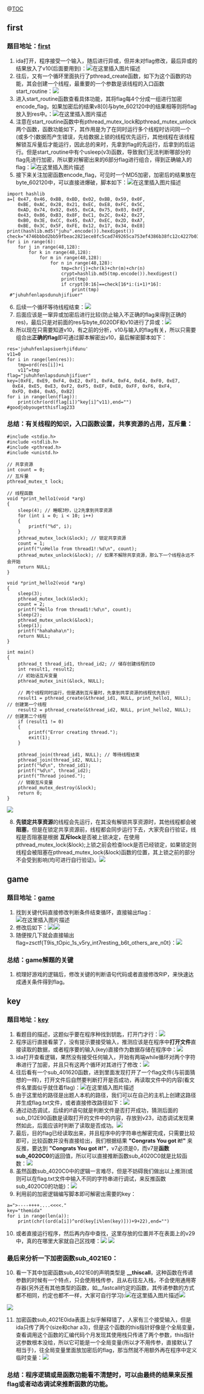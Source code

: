 ﻿@[TOC](攻防世界)
## first
### 题目地址：[first](https://adworld.xctf.org.cn/challenges/list)
1. ida打开，程序接受一个输入，随后进行异或，但并未对flag修改，最后异或的结果放入了v10(后面要用到)：![在这里插入图片描述](https://img-blog.csdnimg.cn/direct/1ebe609304c54c63aefe184a40d5308c.png#pic_center)
2. 往后，又有一个循环里面执行了pthread_create函数，如下为这个函数的功能，其会创建一个线程，最重要的一个参数是该线程的入口函数start_routine：![](https://img-blog.csdnimg.cn/direct/9b0a212c5031423693da1fc633aec1cd.png#pic_center)
3. 进入start_routine函数查看具体功能，其将flag每4个分成一组进行加密encode_flag，如果加密后的结果v8[0]与byte_602120中的结果相等则将flag放入到res中。：![在这里插入图片描述](https://img-blog.csdnimg.cn/direct/1c59760866294c97ad5c970fdafb62f2.png#pic_center)
4. 注意在start_routine函数中有pthread_mutex_lock和pthread_mutex_unlock两个函数，函数功能如下，其作用是为了在同时运行多个线程时访问同一个(或多个)数据而产生错误，先给数据上锁的线程优先运行，其他线程在该线程解锁互斥量后才能运行，因此总的来时，先拿到flag的先运行，后拿到的后运行。但是start_routine中有个usleep(v3)函数，导致我们无法判断哪部分的flag先进行加密，所以要对解密出来的6部分flag进行组合，得到正确输入的flag：![在这里插入图片描述](https://img-blog.csdnimg.cn/direct/8eb711c0c6584ec4ae337d522a301492.png#pic_center)
5. 接下来关注加密函数encode_flag，可见时一个MD5加密，加密后的结果放在byte_602120中，可以直接进爆破，脚本如下：![在这里插入图片描述](https://img-blog.csdnimg.cn/direct/fe2df6273e674082b28e826c0401af8f.png#pic_center)

```
import hashlib
a=[ 0x47, 0x46, 0xBB, 0xBD, 0x02, 0xBB, 0x59, 0x0F, 
    0xBE, 0xAC, 0x28, 0x21, 0xEC, 0xE8, 0xFC, 0x5C, 
    0xAD, 0x74, 0x92, 0x65, 0xCA, 0x75, 0x03, 0xEF, 
    0x43, 0x86, 0xB3, 0x8F, 0xC1, 0x2C, 0x42, 0x27, 
    0xB0, 0x3E, 0xCC, 0x45, 0xA7, 0xEC, 0x2D, 0xA7, 
    0xBE, 0x3C, 0x5F, 0xFE, 0x12, 0x17, 0x34, 0xE8]
print(hashlib.md5("juhu".encode()).hexdigest())
check="4746bbbd2bb59fbeac2821ece8fc5cad749265ca753ef4386b38fc12c4227b03ecc45a7ec2da7be3c5ffe121734e8"
for i in range(6):
    for j in range(48,128):
        for k in range(48,128):
            for m in range(48,128):
                for n in range(48,128):
                    tmp=chr(j)+chr(k)+chr(m)+chr(n)
                    crypt=hashlib.md5(tmp.encode()).hexdigest()
                    print(tmp)
                    if crypt[0:16]==check[16*i:(i+1)*16]:
                        print(tmp)
 #"juhuhfenlapsdunuhjifiuer"
```
6. 后续一个循环等待线程结束：![](https://img-blog.csdnimg.cn/direct/224dd242782144fd80c5f0354adaed2c.png#pic_center)
7. 后面应该是一窜异或加密后进行比较(防止输入不正确的flag来得到正确的res)，最后只是对前面的res与byte_6020DF和v10进行了异或：![](https://img-blog.csdnimg.cn/direct/e7ab4daf3128481ab4ed3ce685aac4af.png#pic_center)
8. 所以现在只需要知道v10，有之前的分析，v10与输入的flag有关，所以只需要组合出**正确的flag**即可通过脚本解密出v10，最后解密脚本如下：

```
res='juhuhfenlapsiuerhjifdunu'
v11=0
for i in range(len(res)):
    tmp=ord(res[i])+i
    v11^=tmp
flag="juhuhfenlapsdunuhjifiuer"
key=[0xFE, 0xE9, 0xF4, 0xE2, 0xF1, 0xFA, 0xF4, 0xE4, 0xF0, 0xE7, 
  0xE4, 0xE5, 0xE3, 0xF2, 0xF5, 0xEF, 0xE8, 0xFF, 0xF6, 0xF4, 
  0xFD, 0xB4, 0xA5, 0xB2]
for i in range(len(flag)):
    print(chr(ord(flag[i])^key[i]^v11),end="")
#goodjobyougetthisflag233
```
### 总结：有关线程的知识，入口函数设置，共享资源的占用，互斥量：

```
#include <stdio.h>
#include <stdlib.h>
#include <pthread.h>
#include <unistd.h>

// 共享资源
int count = 0;
// 互斥量
pthread_mutex_t lock;

// 线程函数
void *print_hello1(void *arg)
{
    sleep(4); // 睡眠3秒，让2先拿到共享资源
    for (int i = 0; i < 10; i++)
    {
        printf("%d", i);
    }
    pthread_mutex_lock(&lock); // 锁定共享资源
    count = 1;
    printf("\nHello from thread1!:%d\n", count);
    pthread_mutex_unlock(&lock); // 如果不解除共享资源，那么下一个线程永远不会开始
    return NULL;
}

void *print_hello2(void *arg)
{
    sleep(3);
    pthread_mutex_lock(&lock);
    count = 2;
    printf("Hello from thread1!:%d\n", count);
    sleep(2);
    pthread_mutex_unlock(&lock);
    sleep(1);
    printf("hahahaha\n");
    return NULL;
}

int main()
{
    pthread_t thread_id1, thread_id2; // 储存创建线程的ID
    int result1, result2;
    // 初始话互斥变量
    pthread_mutex_init(&lock, NULL);

    // 两个线程同时运行，但是遇到互斥量时，先拿到共享资源的线程优先执行
    result1 = pthread_create(&thread_id1, NULL, print_hello1, NULL); // 创建第一个线程
    result2 = pthread_create(&thread_id2, NULL, print_hello2, NULL); // 创建第二个线程
    if (result1 != 0)
    {
        printf("Error creating thread.");
        exit(1);
    }

    pthread_join(thread_id1, NULL); // 等待线程结束
    pthread_join(thread_id2, NULL);
    printf("%d\n", thread_id1);
    printf("%d\n", thread_id2);
    printf("Thread joined.");
    // 销毁互斥变量
    pthread_mutex_destroy(&lock);
    return 0;
}

```
![](https://img-blog.csdnimg.cn/direct/3b0cac49de504a7cab19456a8abc8e88.png#pic_center)

8. **先锁定共享资源**的线程会先运行，在其没有解锁共享资源时，其他线程都会被**阻塞**，但是在锁定共享资源前，线程都会同步运行下去，大家壳自行验证，线程是否阻塞是根据 **互斥lock**是否被上锁决定，在使用 pthread_mutex_lock(&lock);上锁之前会检查lock是否已经锁定，如果锁定则线程会被阻塞在pthread_mutex_lock(&lock)函数的位置，其上锁之前的部分不会受到影响(均可进行自行验证)。![](https://img-blog.csdnimg.cn/direct/db78c66dfa7245faba8f027f3694a55d.png#pic_center)

## game
### 题目地址：[game](https://adworld.xctf.org.cn/challenges/list)
1. 找到关键代码直接修改判断条件结束循环，直接输出flag：![在这里插入图片描述](https://img-blog.csdnimg.cn/direct/4c88ca35d3594dcca7d8e009d90b5306.png#pic_center)
2. 修改后如下：![](https://img-blog.csdnimg.cn/direct/30bd3746a0c04bafbccc766fb82586ef.png#pic_center)![](https://img-blog.csdnimg.cn/direct/40385582a23c4a458b9c5acbb6faa38d.png#pic_center)
3. 随便按几下就会直接输出flag=zsctf{T9is_tOpic_1s_v5ry_int7resting_b6t_others_are_n0t}：![](https://img-blog.csdnimg.cn/direct/ed0d4db4828f4f2db249b0ec5ef4c896.png#pic_center)
### 总结：game解题的关键
1. 梳理好游戏的逻辑后，修改关键的判断语句代码或者直接修改RIP，来快速达成通关条件得到flag。

## key
### 题目地址：[key](https://adworld.xctf.org.cn/challenges/list)
1. 看题目的描述，这题似乎要在程序种找到钥匙，打开门才行：![](https://img-blog.csdnimg.cn/direct/2b22a30ca39240c9abf0ff251374b7ec.png#pic_center)
2. 程序运行直接看蒙了，没有提示要接受输入，推测应该是在程序中**打开文件**直接读取的数据，或者程序要的输入(key)直接作为数据存储在程序中：![](https://img-blog.csdnimg.cn/direct/fe7be875e2cc45859be0b8d68e72ae59.png#pic_center)
3. ida打开查看逻辑，果然没有接受任何输入，开始有两端while循环对两个字符串进行了加密，并且只有这两个循环对其进行了修改：![](https://img-blog.csdnimg.cn/direct/32a9aa423eab44df8c616988fb755f8c.png#pic_center)
4. 往后看有一个sub_401620函数，进到里面发现打开了一个flag文件(与前面猜想的一样)，打开文件后自然要判断打开是否成功，再读取文件中的内容(看文件名里面似乎就住着flag)：![在这里插入图片描述](https://img-blog.csdnimg.cn/direct/0391e11575644b60ab0fd296f7b14033.png#pic_center)
5. 由于这里给的路径是出题人本机的路径，我们可以在自己的主机上创建这路径并生成flag.txt文件，或者直接修改路径如下：![](https://img-blog.csdnimg.cn/direct/27185dcebec3468192b49a381af0aa66.png#pic_center)
6. 通过动态调试，后续的if语句就是判断文件是否打开成功，猜测后面的sub_D12E90函数是读取打开的文件中的内容，存放到v23，动态调试发现果然如此，后面应该时判断了读取是否成功。![](https://img-blog.csdnimg.cn/direct/5155118105894ee0992a0d90e913e871.png#pic_center)
7. 最后，目的flag已经读取出来，并且程序中的字符串也解密完成，只需要比较即可，比较函数并没有直接给出，我们根据结果 **"Congrats You got it!"** 来反推，要达到 **"Congrats You got it!"**，v7必须是0，而v7是**函数sub_4020C0**的返回值，所以可以直接推断函数sub_4020C0就是比较函数：![](https://img-blog.csdnimg.cn/direct/9c179ed8090d4b119b747120a3d3b7a3.png#pic_center)
8. 虽然函数sub_4020C0中的逻辑一言难尽，但是不妨碍我们做出以上推测(或则可以在flag.txt文件中输入不同的字符串进行调试，来反推函数sub_4020C0的功能)：![](https://img-blog.csdnimg.cn/direct/964a177893574985ac876a2f10b8329d.png#pic_center)
9. 利用前的加密逻辑编写脚本即可解密出需要的key：

```
a=">----++++....<<<<."
key="themida"
for i in range(len(a)):
    print(chr((ord(a[i])^ord(key[i%len(key)]))+9+22),end="")
```
10. 或者直接运行程序，然后再内存中查找，这里存放的位置并不在表面上的v29中，真的在哪里大家就自己区找喽：![](https://img-blog.csdnimg.cn/direct/bf4749005b814b01bd8442d1ce3af389.png#pic_center)
![](https://img-blog.csdnimg.cn/direct/426d250cffc949a68370d176c2678916.png#pic_center)
### 最后来分析一下加密函数sub_4021E0：
10. 看一下其中加密函数sub_4021E0的声明类型是 **__thiscall**，这种函数在传递参数的时候有一个特点，只会使用栈传参，且从右往左入栈，不会使用通用寄存器(另外还有其他类型的函数，如__fastcall约定的函数，其传递参数的方式都不相同，约定也都不一样，大家可自行学习):![在这里插入图片描述](https://img-blog.csdnimg.cn/direct/e0445ba9cb7d4a9f8d6557e2df0cd928.png#pic_center)![](https://img-blog.csdnimg.cn/direct/31e1139a104848478efaea68b26fb615.png#pic_center)

![](https://img-blog.csdnimg.cn/direct/487bbf5340184edf8bf0f7cd7484f7fb.png#pic_center)


11. 加密函数sub_4021E0ida表面上似乎解释错了，人家有三个接受输入，但是ida只传了两个(size和char a3)，但是这个函数的this指针好像是个全局变量，查看调用这个函数的汇编代码个月发现其使用栈只传递了两个参数，this指针这参数根本没给，所以它可能是一个全局变量(所以才不用传参，直接默认了相当于)，往全局变量里面放加密后的flag，那当然就不用额外再在程序中定义临时变量：![](https://img-blog.csdnimg.cn/direct/126ea3b239584442948d88feecfff800.png#pic_center)
### 总结：程序逻辑或是函数功能看不清楚时，可以由最终的结果来反推flag或者动态调试来推断函数的功能。
